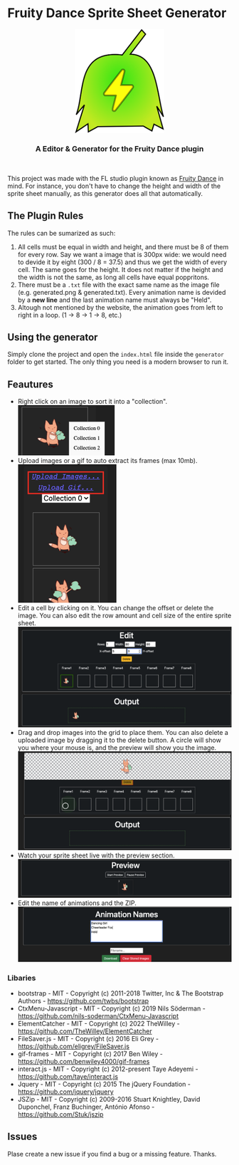 # Fruity Dance Sprite Sheet Generator

<div align=center> <img width="200px"src='logotype.png'> <br> <h3> A Editor & Generator for the Fruity Dance plugin</h3> </div> <br>

This project was made with the FL studio plugin known as [Fruity Dance](https://www.image-line.com/fl-studio-learning/fl-studio-online-manual/html/plugins/Fruity%20Dance.htm) in mind. For instance, you don't have to change the height and width of the sprite sheet manually, as this generator does all that automatically.

## The Plugin Rules
The rules can be sumarized as such:
1. All cells must be equal in width and height, and there must be 8 of them for every row. Say we want a image that is 300px wide: we would need to devide it by eight (300 / 8 = 37.5) and thus we get the width of every cell. The same goes for the height. It does not matter if the height and the width is not the same, as long all cells have equal poppritons. 
2. There must be a `.txt` file with the exact same name as the image file (e.g. generated.png & generated.txt). Every animation name is devided by a **new line** and the last animation name must always be "Held".
3. Altough not mentioned by the website, the animation goes from left to right in a loop. (1 -> 8 -> 1 -> 8, etc.)

## Using the generator
Simply clone the project and open the `index.html` file inside the `generator` folder to get started. The only thing you need is a modern browser to run it. 

## Feautures
* Right click on an image to sort it into a "collection".  <br>
![](readme-stuff/2022-08-18-12-52-34.png)
* Upload images or a gif to auto extract its frames (max 10mb). <br>
![](readme-stuff/2022-08-18-12-56-14.png)
* Edit a cell by clicking on it. You can change the offset or delete the image. You can also edit the row amount and cell size of the entire sprite sheet. <br>
![](readme-stuff/2022-08-18-13-01-00.png)
* Drag and drop images into the grid to place them. You can also delete a uploaded image by dragging it to the delete button. A circle will show you where your mouse is, and the preview will show you the image. <br>
![](readme-stuff/2022-08-18-13-07-48.png)
* Watch your sprite sheet live with the preview section. <br>
![](readme-stuff/2022-08-18-13-14-02.png)
* Edit the name of animations and the ZIP.
![](readme-stuff/2022-08-18-13-21-01.png)
 
### Libaries
* bootstrap - MIT -  Copyright (c) 2011-2018 Twitter, Inc & The Bootstrap Authors - https://github.com/twbs/bootstrap
* CtxMenu-Javascript - MIT - Copyright (c) 2019 Nils Söderman - https://github.com/nils-soderman/CtxMenu-Javascript
* ElementCatcher - MIT - Copyright (c) 2022 TheWilley - https://github.com/TheWilley/ElementCatcher
* FileSaver.js - MIT - Copyright (c) 2016 Eli Grey - https://github.com/eligrey/FileSaver.js
* gif-frames - MIT - Copyright (c) 2017 Ben Wiley - https://github.com/benwiley4000/gif-frames
* interact.js - MIT - Copyright (c) 2012-present Taye Adeyemi - https://github.com/taye/interact.js
* Jquery - MIT - Copyright (c) 2015 The jQuery Foundation - https://github.com/jquery/jquery
* JSZip - MIT - Copyright (c) 2009-2016 Stuart Knightley, David Duponchel, Franz Buchinger, António Afonso - https://github.com/Stuk/jszip



## Issues
Plase create a new issue if you find a bug or a missing feature. Thanks.
